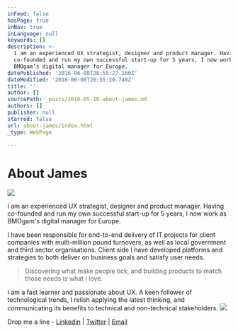 ```yaml
---
inFeed: false
hasPage: true
inNav: true
inLanguage: null
keywords: []
description: >-
  I am an experienced UX strategist, designer and product manager. Having
  co-founded and run my own successful start-up for 5 years, I now work as
  BMOgam’s digital manager for Europe. 
datePublished: '2016-06-08T20:55:27.160Z'
dateModified: '2016-06-08T20:55:26.748Z'
title: ''
author: []
sourcePath: _posts/2016-05-10-about-james.md
authors: []
publisher: null
starred: false
url: about-james/index.html
_type: WebPage

---
```

# About James
![](https://the-grid-user-content.s3-us-west-2.amazonaws.com/b8e3a24b-0ec6-4562-abe5-9a96278e25d8.jpg)

I am an experienced UX strategist, designer and product manager. Having co-founded and run my own successful start-up for 5 years, I now work as BMOgam's digital manager for Europe. 

I have been responsible for end-to-end delivery of IT projects for client companies with multi-million pound turnovers, as well as local government and third sector organisations. Client side I have developed platforms and strategies to both deliver on business goals and satisfy user needs. 
> 
> Discovering what make people tick, and building products to match those needs is what I love. 

I am a fast learner and passionate about UX. A keen follower of technological trends, I relish applying the latest thinking, and communicating its benefits to technical and non-technical stakeholders.
![](https://the-grid-user-content.s3-us-west-2.amazonaws.com/19010cad-f7ad-4c3e-8f76-d8ba6a7e4aed.png)

Drop me a line - [Linkedin][0] | [Twitter][1] | [Email][2]

[0]: https://www.linkedin.com/in/james-sweetman-32619527
[1]: https://twitter.com/JBDSweetman
[2]: j.b.sweetman@gmail.com